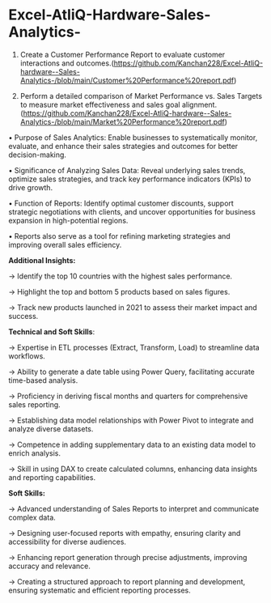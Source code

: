 # Excel-AtliQ-Hardware-Sales-Analytics-
1. Create a Customer Performance Report to evaluate customer interactions and outcomes.(https://github.com/Kanchan228/Excel-AtliQ-hardware--Sales-Analytics-/blob/main/Customer%20Performance%20report.pdf)

2. Perform a detailed comparison of Market Performance vs. Sales Targets to measure market effectiveness and sales goal alignment.
(https://github.com/Kanchan228/Excel-AtliQ-hardware--Sales-Analytics-/blob/main/Market%20Performance%20report.pdf)

• Purpose of Sales Analytics: Enable businesses to systematically monitor, evaluate, and enhance their sales strategies and outcomes for better decision-making.

• Significance of Analyzing Sales Data: Reveal underlying sales trends, optimize sales strategies, and track key performance indicators (KPIs) to drive growth.

• Function of Reports: Identify optimal customer discounts, support strategic negotiations with clients, and uncover opportunities for business expansion in high-potential regions. 

• Reports also serve as a tool for refining marketing strategies and improving overall sales efficiency.

**Additional Insights:**

 → Identify the top 10 countries with the highest sales performance.
 
 → Highlight the top and bottom 5 products based on sales figures.
 
 → Track new products launched in 2021 to assess their market impact and success.

**Technical and Soft Skills**:

 → Expertise in ETL processes (Extract, Transform, Load) to streamline data workflows.
 
 → Ability to generate a date table using Power Query, facilitating accurate time-based analysis.
 
 → Proficiency in deriving fiscal months and quarters for comprehensive sales reporting.
 
 → Establishing data model relationships with Power Pivot to integrate and analyze diverse datasets.
 
 → Competence in adding supplementary data to an existing data model to enrich analysis.
 
 → Skill in using DAX to create calculated columns, enhancing data insights and reporting capabilities.

**Soft Skills:**

 → Advanced understanding of Sales Reports to interpret and communicate complex data.
 
 → Designing user-focused reports with empathy, ensuring clarity and accessibility for diverse audiences.
 
 → Enhancing report generation through precise adjustments, improving accuracy and relevance.
 
 → Creating a structured approach to report planning and development, ensuring systematic and efficient reporting processes.
 
